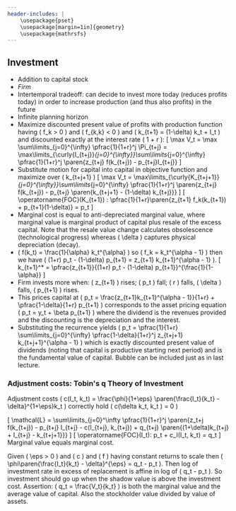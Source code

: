 ```yaml
---
header-includes: |
    \usepackage{pset}
    \usepackage[margin=1in]{geometry}
    \usepackage{mathrsfs}
---
```


## Investment
* Addition to capital stock
* _Firm_
* Intertemporal tradeoff: can decide to invest more today (reduces profits today) in order to increase production (and thus also profits) in the future
* Infinite planning horizon
* Maximize discounted present value of profits  with production function having \( f_k > 0 \) and \( f_{k,k} < 0 \) and \( k_{t+1} = (1-\delta) k_t + I_t \) and discounted exactly at the interest rate \( 1 + r \):
\[ \max V_t = \max \sum\limits_{j=0}^{\infty} \pfrac{1}{1+r}^j \Pi_{t+j} = \max\limits_{\curly{I_{t+j}}_{j=0}^{\infty}}\sum\limits_{j=0}^{\infty} \pfrac{1}{1+r}^j  \paren{z_{t+j} f(k_{t+j}) - p_{t+j}I_{t+j}} \]
* Substitute motion for capital into capital in objective function and maximize over \( k_{t+j+1} \)
\[ \max V_t = \max\limits_{\curly{K_{t+j+1}}_{j=0}^{\infty}}\sum\limits_{j=0}^{\infty} \pfrac{1}{1+r}^j  \paren{z_{t+j} f(k_{t+j}) - p_{t+j} \paren{k_{t+j+1} - (1-\delta) k_{t+j}}} \]
\[ \operatorname{FOC}(K_{t+1}) : \pfrac{1}{1+r}\paren{z_{t+1} f_k(k_{t+1}) + p_{t+1}(1-\delta)} = p_t \]
* Marginal cost is equal to anti-depreciated marginal value, where marginal value is marginal product of capital plus resale of the excess capital.
Note that the resale value change calculates obsolescence (technological progress) whereas \( \delta \) captures physical depreciation (decay).
* \( f(k_t) = \frac{1}{\alpha} k_t^{\alpha} \) so \( f_k = k_t^{\alpha - 1} \) then we have \( (1+r) p_t - (1-\delta) p_{t+1} = z_{t+1} k_{t+1}^{\alpha - 1} \).
\[ k_{t+1}^* = \pfrac{z_{t+1}}{(1+r) p_t - (1-\delta) p_{t+1}}^{\frac{1}{1-\alpha}} \]
* Firm invests more when: \( z_{t+1} \) rises; \( p_t \) fall; \( r \) falls, \( \delta \) falls, \( p_{t+1} \) rises.
* This prices capital at \( p_t = \frac{z_{t+1}k_{t+1}^{\alpha - 1}}{1+r} + \pfrac{1-\delta}{1+r} p_{t+1} \) corresponds to the asset pricing equation \( p_t = y_t + \beta p_{t+1} \) where the dividend is the revenues provided and the discounting is the depreciation and the interest.
* Substituting the recurrence yields \( p_t = \pfrac{1}{1+r} \sum\limits_{j=0}^{\infty} \pfrac{1-\delta}{1+r}^j z_{t+j+1} k_{t+j+1}^{\alpha - 1} \) which is exactly discounted present value of dividends (noting that capital is productive starting next period) and is the fundamental value of capital.
Bubble can be included just as in last lecture.

### Adjustment costs: Tobin's q Theory of Investment

Adjustment costs \( c(I_t, k_t) = \frac{\phi}{1+\eps} \paren{\frac{I_t}{k_t} - \delta}^{1+\eps}k_t \) correctly hold \( c(\delta k_t, k_t ) = 0 \)

\[ \mathcal{L} = \sum\limits_{j=0}^\infty \pfrac{1}{1+r}^j \paren{z_t+j f(k_{t+j}) - p_{t+j} I_{t+j} - c(I_{t+j}, k_{t+j}) + q_{t+j} \paren{(1+\delta)k_{t+j} + I_{t+j} - k_{t+j+1}}} \]
\[ \operatorname{FOC}(I_t): p_t + c_I(I_t, k_t) = q_t \]
Marginal value equals marginal cost.

Given \( \eps > 0 \) and \( c \) and \( f \) having constant returns to scale then \( \phi\paren{\frac{I_t}{k_t} - \delta}^{\eps} = q_t - p_t \).
Then log of investment rate in excess of replacement is affine in log of \( q_t - p_t \).
So investment should go up when the shadow value is above the investment cost.
Assertion: \( q_t = \frac{V_t}{k_t} \) is both the marginal value and the average value of capital.
Also the stockholder value divided by value of assets.
